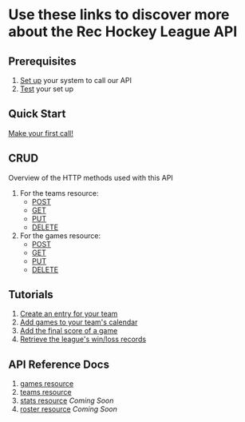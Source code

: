 # Use these links to discover more about the Rec Hockey League API

## Prerequisites
1. [Set up](prerequisites.md) your system to call our API
2. [Test](test-system.md) your set up

## Quick Start
[Make your first call!](quick-start.md)

## CRUD
Overview of the HTTP methods used with this API
1. For the teams resource:
    - [POST](post-team.md)
    - [GET](get-teams.md)
    - [PUT](put-teams.md)
    - [DELETE](delete-teams.md)
2. For the games resource:
    - [POST](post-games.md)
    - [GET](get-games.md)
    - [PUT](put-games.md)
    - [DELETE](delete-games.md)

## Tutorials
1. [Create an entry for your team](tut-create-team.md)
2. [Add games to your team's calendar](tut-add-games.md)
3. [Add the final score of a game](tut-add-score.md)
4. [Retrieve the league's win/loss records](tut-get-wins.md)

## API Reference Docs
1. [games resource](res-games.md)
2. [teams resource](res-teams.md)
3. [stats resource](res-stats.md)  _Coming Soon_
4. [roster resource](res-roster.md)  _Coming Soon_
